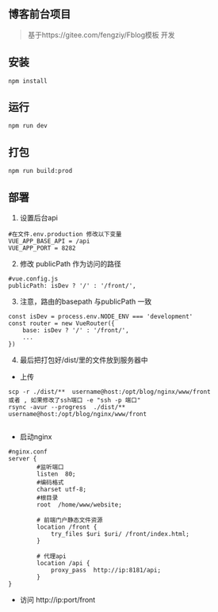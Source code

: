 ## 博客前台项目

> 基于https://gitee.com/fengziy/Fblog模板 开发

## 安装
```
npm install
```
## 运行
```
npm run dev
```

## 打包
```
npm run build:prod
```

## 部署

1. 设置后台api 
```
#在文件.env.production 修改以下变量
VUE_APP_BASE_API = /api
VUE_APP_PORT = 8282

```
2. 修改 publicPath  作为访问的路径 
```
#vue.config.js
publicPath: isDev ? '/' : '/front/',
```

3. 注意，路由的basepath 与publicPath 一致
```
const isDev = process.env.NODE_ENV === 'development'
const router = new VueRouter({
	base: isDev ? '/' : '/front/',
    ...
})
```
4. 最后把打包好/dist/里的文件放到服务器中
- 上传
```shell script
scp -r ./dist/**  username@host:/opt/blog/nginx/www/front
或者 , 如果修改了ssh端口 -e "ssh -p 端口" 
rsync -avur --progress  ./dist/**  username@host:/opt/blog/nginx/www/front


```
- 启动nginx 
```
#nginx.conf
server {
        #监听端口
        listen  80;
        #编码格式
        charset utf-8;
        #根目录
        root  /home/www/website;

        # 前端门户静态文件资源
        location /front {
            try_files $uri $uri/ /front/index.html;
        }

        # 代理api
        location /api {
            proxy_pass  http://ip:8181/api;
        }
}
```
- 访问 http://ip:port/front